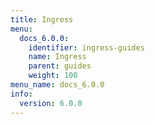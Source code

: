 ```yaml
---
title: Ingress
menu:
  docs_6.0.0:
    identifier: ingress-guides
    name: Ingress
    parent: guides
    weight: 100
menu_name: docs_6.0.0
info:
  version: 6.0.0
---
```



